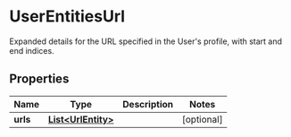 

# UserEntitiesUrl

Expanded details for the URL specified in the User's profile, with start and end indices.

## Properties

| Name | Type | Description | Notes |
|------------ | ------------- | ------------- | -------------|
|**urls** | [**List&lt;UrlEntity&gt;**](UrlEntity.md) |  |  [optional] |




